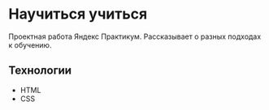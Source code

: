 # Научиться учиться  

Проектная работа Яндекс Практикум. Рассказывает о разных подходах к обучению.  

## Технологии

* HTML  
* CSS  

